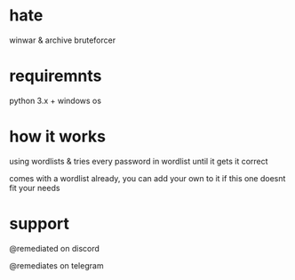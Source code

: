 # hate
winwar & archive bruteforcer

# requiremnts
python 3.x +
windows os

# how it works
using wordlists & tries every password in wordlist until it gets it correct

comes with a wordlist already, you can add your own to it if this one doesnt fit your needs

# support

@remediated on discord

@remediates on telegram
